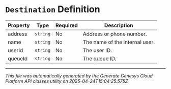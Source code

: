 # `Destination` Definition

| Property | Type | Required | Description |
|----------|------|----------|-------------|
| address | `string` | No | Address or phone number. |
| name | `string` | No | The name of the internal user. |
| userId | `string` | No | The user ID. |
| queueId | `string` | No | The queue ID. |

---

*This file was automatically generated by the Generate Genesys Cloud Platform API classes utility on 2025-04-24T15:04:25.575Z*